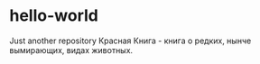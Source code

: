 # hello-world
Just another repository
Красная Книга - книга о редких, нынче вымирающих, видах животных.
